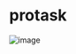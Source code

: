 # protask
![image](https://user-images.githubusercontent.com/26104823/70676296-b0142a00-1c59-11ea-907d-a884cded921e.png)
